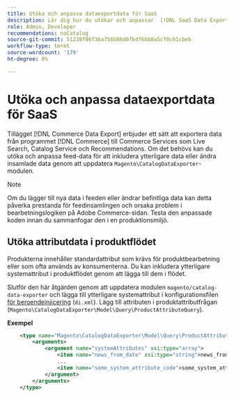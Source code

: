 ```yaml
---
title: Utöka och anpassa dataexportdata för SaaS
description: Lär dig hur du utökar och anpassar  [!DNL SaaS Data Export] feed-data.
role: Admin, Developer
recommendations: noCatalog
source-git-commit: 51238f86f36a756b86d07bdf6bb0a5cf0c61cbeb
workflow-type: tm+mt
source-wordcount: '179'
ht-degree: 0%

---
```


# Utöka och anpassa dataexportdata för SaaS

Tillägget [!DNL Commerce Data Export] erbjuder ett sätt att exportera data från programmet [!DNL Commerce] till Commerce Services som Live Search, Catalog Service och Recommendations. Om det behövs kan du utöka och anpassa feed-data för att inkludera ytterligare data eller ändra insamlade data genom att uppdatera `Magento\CatalogDataExporter`-modulen.

>[!NOTE]
>
>Om du lägger till nya data i feeden eller ändrar befintliga data kan detta påverka prestanda för feedinsamlingen och orsaka problem i bearbetningslogiken på Adobe Commerce-sidan. Testa den anpassade koden innan du sammanfogar den i en produktionsmiljö.

## Utöka attributdata i produktflödet

Produkterna innehåller standardattribut som krävs för produktbearbetning eller som ofta används av konsumenterna. Du kan inkludera ytterligare systemattribut i produktflödet genom att lägga till dem i flödet.

Slutför den här åtgärden genom att uppdatera modulen `magento/catalog-data-exporter` och lägga till ytterligare systemattribut i konfigurationsfilen [för beroendeinjicering](https://developer.adobe.com/commerce/php/development/build/dependency-injection-file/) (`di.xml`). Lägg till attributen i produktattributfrågan (`Magento\CatalogDataExporter\Model\Query\ProductAttributeQuery`).

**Exempel**

```xml
    <type name="Magento\CatalogDataExporter\Model\Query\ProductAttributeQuery">
        <arguments>
            <argument name="systemAttributes" xsi:type="array">
                <item name="news_from_date" xsi:type="string">news_from_date</item>
                ...
                <item name="some_system_attribute_code">some_system_attribute_code</item>
            </argument>
        </arguments>
    </type>
```
